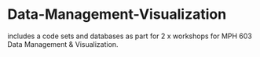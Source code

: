 # Data-Management-Visualization

includes a code sets and databases as part for 2 x workshops for MPH 603 Data Management & Visualization.
